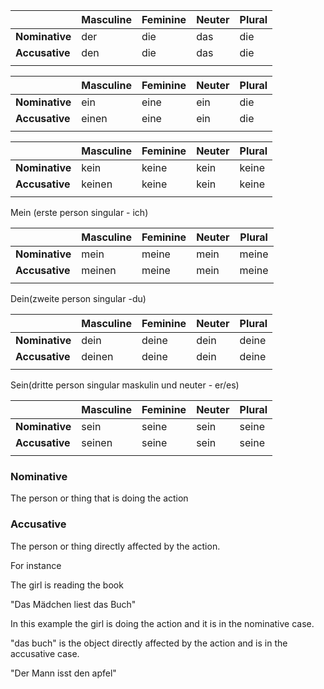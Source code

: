 |                | Masculine | Feminine | Neuter | Plural |
| -------------- | --------- | -------- | ------ | ------ |
| **Nominative** | der       | die      | das    | die    |
| **Accusative** | den       | die      | das    | die    |
|                |           |          |        |        |



|                | Masculine | Feminine | Neuter | Plural |
| -------------- | --------- | -------- | ------ | ------ |
| **Nominative** | ein       | eine     | ein    | die    |
| **Accusative** | einen     | eine     | ein    | die    |
|                |           |          |        |        |



|                | Masculine | Feminine | Neuter | Plural |
| -------------- | --------- | -------- | ------ | ------ |
| **Nominative** | kein      | keine    | kein   | keine  |
| **Accusative** | keinen    | keine    | kein   | keine  |
|                |           |          |        |        |



Mein (erste person singular - ich)

|                | Masculine | Feminine | Neuter | Plural |
| -------------- | --------- | -------- | ------ | ------ |
| **Nominative** | mein      | meine    | mein   | meine  |
| **Accusative** | meinen    | meine    | mein   | meine  |
|                |           |          |        |        |

Dein(zweite person singular -du)

|                | Masculine | Feminine | Neuter | Plural |
| -------------- | --------- | -------- | ------ | ------ |
| **Nominative** | dein      | deine    | dein   | deine  |
| **Accusative** | deinen    | deine    | dein   | deine  |
|                |           |          |        |        |

Sein(dritte person singular maskulin und neuter - er/es)

|                | Masculine | Feminine | Neuter | Plural |
| -------------- | --------- | -------- | ------ | ------ |
| **Nominative** | sein      | seine    | sein   | seine  |
| **Accusative** | seinen    | seine    | sein   | seine  |
|                |           |          |        |        |





### Nominative

The person or thing that is doing the action

### Accusative 

The person or thing directly affected by the action.

For instance 

The girl is reading the book

"Das Mädchen liest das Buch"

In this example the girl is doing the action and it is in the nominative case. 

"das buch" is the object directly affected by the action and is in the accusative case. 

"Der Mann isst den apfel"





